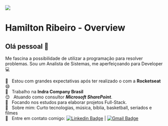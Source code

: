 <img width="auto" src="https://avatars1.githubusercontent.com/u/36341001?s=460&u=1935bcd93a65998595979029b26aa40c894898ec&v=4">


# Hamilton Ribeiro - Overview

## Olá pessoal 👋
Me fascina a possibilidade de utilizar a programação para resolver problemas.
Sou um Analista de Sistemas, me aperfeiçoando para Developer :computer:

 :rocket:  &nbsp; Estou com grandes expectativas após ter realizado o <NextLevelWeek/> com a **Rocketseat** :smile:
 <br/> :office: &nbsp; Trabalho na **Indra Company Brasil**
 <br/> :blush: &nbsp; Atuando como consultor ***Microsoft SharePoint***.
 <br/> :purple_heart: &nbsp; Focando nos estudos para elaborar projetos Full-Stack.
 <br/> 💬  &nbsp; Sobre mim: Curto tecnologias, música, bíblia, basketball, seriados e filmes
 <br/> :email: &nbsp; Entre em contato comigo: [![Linkedin Badge](https://img.shields.io/badge/-HamiltonRibeiro-blue?style=flat-square&logo=Linkedin&logoColor=white&link=https://www.linkedin.com/in/htmribeiro/)](https://www.linkedin.com/in/htmribeiro/) 
| 
[![Gmail Badge](https://img.shields.io/badge/-htadeu@gmail.com-c14438?style=flat-square&logo=Gmail&logoColor=white&link=mailto:htadeu@gmail.com)](mailto:htadeu@gmail.com)
